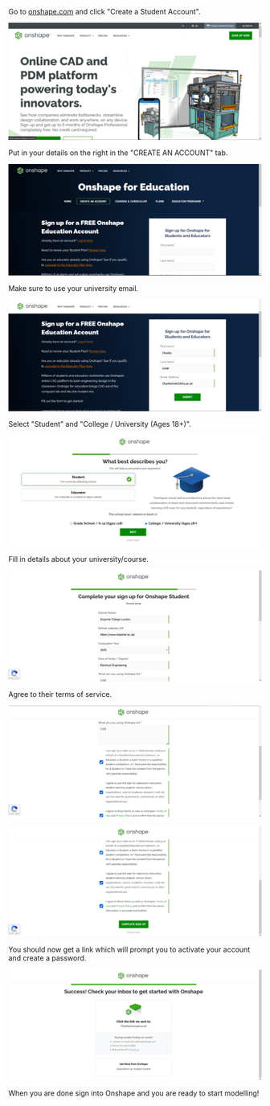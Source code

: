 Go to [onshape.com](onshape.com) and click "Create a Student Account".

![onshape-1](/2024-Autumn/images/onshape-1)

Put in your details on the right in the "CREATE AN ACCOUNT" tab.

![onshape-2](/2024-Autumn/images/onshape-2)

Make sure to use your university email.

![onshape-3](/2024-Autumn/images/onshape-3)

Select "Student" and "College / University (Ages 18+)".

![onshape-4](/2024-Autumn/images/onshape-4)

Fill in details about your university/course.

![onshape-5](/2024-Autumn/images/onshape-5)

Agree to their terms of service.

![onshape-6](/2024-Autumn/images/onshape-6)

![onshape-7](/2024-Autumn/images/onshape-7)

You should now get a link which will prompt you to activate your account and create a password.

![onshape-8](/2024-Autumn/images/onshape-8)

When you are done sign into Onshape and you are ready to start modelling!
